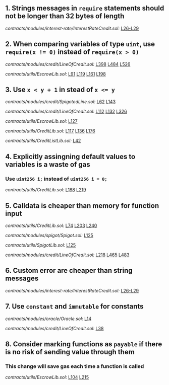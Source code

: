 ## 1. Strings messages in `require` statements should not be longer than 32 bytes of length

_contracts/modules/interest-rate/InterestRateCredit.sol:_ [L26-L29](https://github.com/debtdao/Line-of-Credit/tree/audit/code4rena-2022-11-03/contracts/modules/interest-rate/InterestRateCredit.sol#L26-L29)

## 2. When comparing variables of type `uint`, use `require(x != 0)` instead of `require(x > 0)`

_contracts/modules/credit/LineOfCredit.sol:_ [L398](https://github.com/debtdao/Line-of-Credit/tree/audit/code4rena-2022-11-03/contracts/modules/credit/LineOfCredit.sol#L398)
[L484](https://github.com/debtdao/Line-of-Credit/tree/audit/code4rena-2022-11-03/contracts/modules/credit/LineOfCredit.sol#L484)
[L526](https://github.com/debtdao/Line-of-Credit/tree/audit/code4rena-2022-11-03/contracts/modules/credit/LineOfCredit.sol#L526)

_contracts/utils/EscrowLib.sol:_ [L91](https://github.com/debtdao/Line-of-Credit/tree/audit/code4rena-2022-11-03/contracts/utils/EscrowLib.sol#L91)
[L119](https://github.com/debtdao/Line-of-Credit/tree/audit/code4rena-2022-11-03/contracts/utils/EscrowLib.sol#L119)
[L161](https://github.com/debtdao/Line-of-Credit/tree/audit/code4rena-2022-11-03/contracts/utils/EscrowLib.sol#L161)
[L198](https://github.com/debtdao/Line-of-Credit/tree/audit/code4rena-2022-11-03/contracts/utils/EscrowLib.sol#L198)

## 3. Use `x < y + 1` in stead of `x <= y`

_contracts/modules/credit/SpigotedLine.sol:_ [L62](https://github.com/debtdao/Line-of-Credit/tree/audit/code4rena-2022-11-03/contracts/modules/credit/SpigotedLine.sol#L62)
[L143](https://github.com/debtdao/Line-of-Credit/tree/audit/code4rena-2022-11-03/contracts/modules/credit/SpigotedLine.sol#L143)

_contracts/modules/credit/LineOfCredit.sol:_ [L112](https://github.com/debtdao/Line-of-Credit/tree/audit/code4rena-2022-11-03/contracts/modules/credit/LineOfCredit.sol#L112)
[L132](https://github.com/debtdao/Line-of-Credit/tree/audit/code4rena-2022-11-03/contracts/modules/credit/LineOfCredit.sol#L132)
[L326](https://github.com/debtdao/Line-of-Credit/tree/audit/code4rena-2022-11-03/contracts/modules/credit/LineOfCredit.sol#L326)

_contracts/utils/EscrowLib.sol:_ [L127](https://github.com/debtdao/Line-of-Credit/tree/audit/code4rena-2022-11-03/contracts/utils/EscrowLib.sol#L127)

_contracts/utils/CreditLib.sol:_ [L117](https://github.com/debtdao/Line-of-Credit/tree/audit/code4rena-2022-11-03/contracts/utils/CreditLib.sol#L117)
[L136](https://github.com/debtdao/Line-of-Credit/tree/audit/code4rena-2022-11-03/contracts/utils/CreditLib.sol#L136)
[L176](https://github.com/debtdao/Line-of-Credit/tree/audit/code4rena-2022-11-03/contracts/utils/CreditLib.sol#L176)

_contracts/utils/CreditListLib.sol:_ [L42](https://github.com/debtdao/Line-of-Credit/tree/audit/code4rena-2022-11-03/contracts/utils/CreditListLib.sol#L42)

## 4. Explicitly assingning default values to variables is a waste of gas

### Use `uint256 i;` instead of `uint256 i = 0;`

_contracts/utils/CreditLib.sol:_ [L188](https://github.com/debtdao/Line-of-Credit/tree/audit/code4rena-2022-11-03/contracts/utils/CreditLib.sol#L188)
[L219](https://github.com/debtdao/Line-of-Credit/tree/audit/code4rena-2022-11-03/contracts/utils/CreditLib.sol#L219)

## 5. Calldata is cheaper than memory for function input

_contracts/utils/CreditLib.sol:_ [L74](https://github.com/debtdao/Line-of-Credit/tree/audit/code4rena-2022-11-03/contracts/utils/CreditLib.sol#L74)
[L203](https://github.com/debtdao/Line-of-Credit/tree/audit/code4rena-2022-11-03/contracts/utils/CreditLib.sol#L203)
[L240](https://github.com/debtdao/Line-of-Credit/tree/audit/code4rena-2022-11-03/contracts/utils/CreditLib.sol#L240)

_contracts/modules/spigot/Spigot.sol:_ [L125](https://github.com/debtdao/Line-of-Credit/tree/audit/code4rena-2022-11-03/contracts/modules/spigot/Spigot.sol#L125)

_contracts/utils/SpigotLib.sol:_ [L125](https://github.com/debtdao/Line-of-Credit/tree/audit/code4rena-2022-11-03/contracts/utils/SpigotLib.sol#L125)

_contracts/modules/credit/LineOfCredit.sol:_ [L218](https://github.com/debtdao/Line-of-Credit/tree/audit/code4rena-2022-11-03/contracts/modules/credit/LineOfCredit.sol#L218)
[L465](https://github.com/debtdao/Line-of-Credit/tree/audit/code4rena-2022-11-03/contracts/modules/credit/LineOfCredit.sol#L465)
[L483](https://github.com/debtdao/Line-of-Credit/tree/audit/code4rena-2022-11-03/contracts/modules/credit/LineOfCredit.sol#L483)

## 6. Custom error are cheaper than string messages

_contracts/modules/interest-rate/InterestRateCredit.sol:_ [L26-L29](https://github.com/debtdao/Line-of-Credit/tree/audit/code4rena-2022-11-03/contracts/modules/interest-rate/InterestRateCredit.sol#L26-L29)

## 7. Use `constant` and `immutable` for constants

_contracts/modules/oracle/Oracle.sol:_ [L14](https://github.com/debtdao/Line-of-Credit/tree/audit/code4rena-2022-11-03/contracts/modules/oracle/Oracle.sol#L14)

_contracts/modules/credit/LineOfCredit.sol:_ [L38](https://github.com/debtdao/Line-of-Credit/tree/audit/code4rena-2022-11-03/contracts/modules/credit/LineOfCredit.sol#L38)

## 8. Consider marking functions as `payable` if there is no risk of sending value through them

### This change will save gas each time a function is called

_contracts/utils/EscrowLib.sol:_ [L104](https://github.com/debtdao/Line-of-Credit/tree/audit/code4rena-2022-11-03/contracts/utils/EscrowLib.sol#L104)
[L215](https://github.com/debtdao/Line-of-Credit/tree/audit/code4rena-2022-11-03/contracts/utils/EscrowLib.sol#L215)
